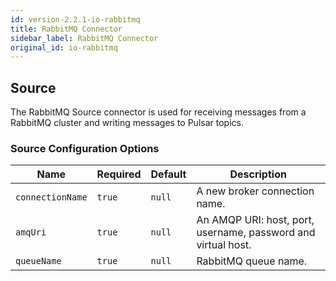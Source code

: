 ```yaml
---
id: version-2.2.1-io-rabbitmq
title: RabbitMQ Connector
sidebar_label: RabbitMQ Connector
original_id: io-rabbitmq
---
```


## Source

The RabbitMQ Source connector is used for receiving messages from a RabbitMQ cluster and writing
messages to Pulsar topics.

### Source Configuration Options

| Name | Required | Default | Description |
|------|----------|---------|-------------|
| `connectionName` | `true` | `null` | A new broker connection name. |
| `amqUri` | `true` | `null` | An AMQP URI: host, port, username, password and virtual host. |
| `queueName` | `true` | `null` | RabbitMQ queue name. |

